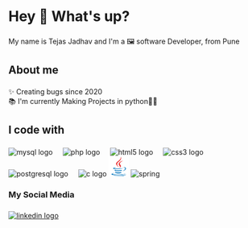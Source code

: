 <h1 align="left">Hey 👋 What's up?</h1>

###

<p align="left">My name is Tejas Jadhav and I'm a 🖼️ software Developer, from Pune</p>

###

<h2 align="left">About me</h2>

###

<p align="left">✨ Creating bugs since 2020<br>📚 I'm currently Making Projects in python🎯📌</p>

###

<h2 align="left">I code with</h2>

###

<div align="left">
  <img src="https://cdn.simpleicons.org/mysql/4479A1" height="50" alt="mysql logo"  />
  <img width="12" />
  <img src="https://cdn.jsdelivr.net/gh/devicons/devicon/icons/php/php-original.svg" height="50" alt="php logo"  />
  <img width="12" />
  <img src="https://cdn.jsdelivr.net/gh/devicons/devicon/icons/html5/html5-original.svg" height="50" alt="html5 logo"  />
  <img width="12" />
  <img src="https://cdn.jsdelivr.net/gh/devicons/devicon/icons/css3/css3-original.svg" height="50" alt="css3 logo"  />
  <img width="12" />
  <img src="https://cdn.jsdelivr.net/gh/devicons/devicon/icons/postgresql/postgresql-original.svg" height="50" alt="postgresql logo"  />
  <img width="12" />
  <img src="https://cdn.jsdelivr.net/gh/devicons/devicon/icons/c/c-original.svg" height="50" alt="c logo"  />
  <img src="https://raw.githubusercontent.com/devicons/devicon/master/icons/java/java-original.svg" alt="java" width="40" height="40"/>
  <img src="https://www.vectorlogo.zone/logos/springio/springio-icon.svg" alt="spring" width="40" height="40"/>
</div>

###



###

<h3 align="left">My Social Media</h3>

###

<div align="left">
  <a href="https://www.linkedin.com/in/tejas-jadhav-12b737186/">
    <img src="https://raw.githubusercontent.com/maurodesouza/profile-readme-generator/master/src/assets/icons/social/linkedin/default.svg" width="52" height="40" alt="linkedin logo"  />
  </a>
</div>

###
